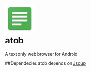 # <img src="https://github.com/beriain/atob/raw/master/app/src/main/res/mipmap-xhdpi/ic_launcher.png"/><br>atob
A text only web browser for Android

##Dependecies
atob depends on <a href="https://jsoup.org/">Jsoup</a>
